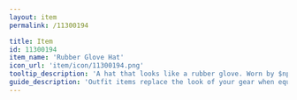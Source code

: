 ```yaml
---
layout: item
permalink: /11300194

title: Item
id: 11300194
item_name: 'Rubber Glove Hat'
icon_url: 'item/icon/11300194.png'
tooltip_description: 'A hat that looks like a rubber glove. Worn by $npcName:21000155$.'
guide_description: 'Outfit items replace the look of your gear when equipped.'
---
```

